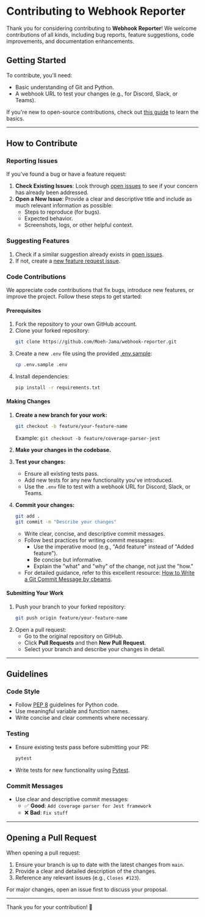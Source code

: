 # Contributing to Webhook Reporter

Thank you for considering contributing to **Webhook Reporter**! We welcome contributions of all kinds, including bug reports, feature suggestions, code improvements, and documentation enhancements.

## Getting Started

To contribute, you'll need:
- Basic understanding of Git and Python.
- A webhook URL to test your changes (e.g., for Discord, Slack, or Teams).

If you're new to open-source contributions, check out [this guide](https://opensource.guide/how-to-contribute/) to learn the basics.

---

## How to Contribute

### Reporting Issues
If you've found a bug or have a feature request:
1. **Check Existing Issues**: Look through [open issues](https://github.com/Moeh-Jama/webhook-reporter/issues) to see if your concern has already been addressed.
2. **Open a New Issue**: Provide a clear and descriptive title and include as much relevant information as possible:
   - Steps to reproduce (for bugs).
   - Expected behavior.
   - Screenshots, logs, or other helpful context.

### Suggesting Features
1. Check if a similar suggestion already exists in [open issues](https://github.com/Moeh-Jama/webhook-reporter/issues).
2. If not, create a [new feature request issue](https://github.com/Moeh-Jama/webhook-reporter/issues/new?template=feature_request.md).

### Code Contributions
We appreciate code contributions that fix bugs, introduce new features, or improve the project. Follow these steps to get started:

#### Prerequisites
1. Fork the repository to your own GitHub account.
2. Clone your forked repository:
   ```bash
   git clone https://github.com/Moeh-Jama/webhook-reporter.git
   ```
3. Create a new `.env` file using the provided [.env.sample](https://github.com/Moeh-Jama/webhook-reporter/blob/main/.env.sample):
   ```bash
   cp .env.sample .env
   ```
4. Install dependencies:
   ```bash
   pip install -r requirements.txt
   ```

#### Making Changes
1. **Create a new branch for your work:**
   ```bash
   git checkout -b feature/your-feature-name
   ```
   Example: `git checkout -b feature/coverage-parser-jest`

2. **Make your changes in the codebase.**

3. **Test your changes:**
   - Ensure all existing tests pass.
   - Add new tests for any new functionality you've introduced.
   - Use the `.env` file to test with a webhook URL for Discord, Slack, or Teams.

4. **Commit your changes:**
   ```bash
   git add .
   git commit -m "Describe your changes"
   ```
   - Write clear, concise, and descriptive commit messages.
   - Follow best practices for writing commit messages:
     - Use the imperative mood (e.g., "Add feature" instead of "Added feature").
     - Be concise but informative.
     - Explain the "what" and "why" of the change, not just the "how."
   - For detailed guidance, refer to this excellent resource: [How to Write a Git Commit Message by cbeams](https://cbea.ms/git-commit/).


#### Submitting Your Work
1. Push your branch to your forked repository:
   ```bash
   git push origin feature/your-feature-name
   ```
2. Open a pull request:
   - Go to the original repository on GitHub.
   - Click **Pull Requests** and then **New Pull Request**.
   - Select your branch and describe your changes in detail.

---

## Guidelines

### Code Style
- Follow [PEP 8](https://pep8.org/) guidelines for Python code.
- Use meaningful variable and function names.
- Write concise and clear comments where necessary.

### Testing
- Ensure existing tests pass before submitting your PR:
  ```bash
  pytest
  ```
- Write tests for new functionality using [Pytest](https://docs.pytest.org/).

### Commit Messages
- Use clear and descriptive commit messages:
  - ✅ **Good**: `Add coverage parser for Jest framework`
  - ❌ **Bad**: `Fix stuff`

---

## Opening a Pull Request
When opening a pull request:
1. Ensure your branch is up to date with the latest changes from `main`.
2. Provide a clear and detailed description of the changes.
3. Reference any relevant issues (e.g., `Closes #123`).

For major changes, open an issue first to discuss your proposal.

---

Thank you for your contribution! 🎉